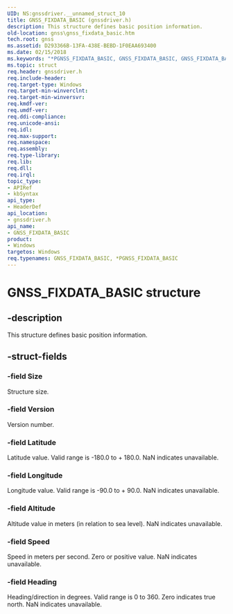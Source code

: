 ```yaml
---
UID: NS:gnssdriver.__unnamed_struct_10
title: GNSS_FIXDATA_BASIC (gnssdriver.h)
description: This structure defines basic position information.
old-location: gnss\gnss_fixdata_basic.htm
tech.root: gnss
ms.assetid: D293366B-13FA-438E-BEBD-1F0EAA693400
ms.date: 02/15/2018
ms.keywords: "*PGNSS_FIXDATA_BASIC, GNSS_FIXDATA_BASIC, GNSS_FIXDATA_BASIC structure [Sensor Devices], PGNSS_FIXDATA_BASIC, PGNSS_FIXDATA_BASIC structure pointer [Sensor Devices], gnss.gnss_fixdata_basic, gnssdriver/GNSS_FIXDATA_BASIC, gnssdriver/PGNSS_FIXDATA_BASIC"
ms.topic: struct
req.header: gnssdriver.h
req.include-header: 
req.target-type: Windows
req.target-min-winverclnt: 
req.target-min-winversvr: 
req.kmdf-ver: 
req.umdf-ver: 
req.ddi-compliance: 
req.unicode-ansi: 
req.idl: 
req.max-support: 
req.namespace: 
req.assembly: 
req.type-library: 
req.lib: 
req.dll: 
req.irql: 
topic_type:
- APIRef
- kbSyntax
api_type:
- HeaderDef
api_location:
- gnssdriver.h
api_name:
- GNSS_FIXDATA_BASIC
product:
- Windows
targetos: Windows
req.typenames: GNSS_FIXDATA_BASIC, *PGNSS_FIXDATA_BASIC
---
```


# GNSS_FIXDATA_BASIC structure


## -description


This structure defines basic position information.


## -struct-fields




### -field Size

Structure size.


### -field Version

Version number.


### -field Latitude

Latitude value. Valid range is -180.0 to + 180.0. NaN indicates unavailable.


### -field Longitude

Longitude value. Valid range is -90.0 to + 90.0. NaN indicates unavailable.


### -field Altitude

Altitude value in meters (in relation to sea level). NaN indicates unavailable.


### -field Speed

Speed in meters per second. Zero or positive value. NaN indicates unavailable.


### -field Heading

Heading/direction in degrees. Valid range is 0 to 360. Zero indicates true north. NaN indicates unavailable.

